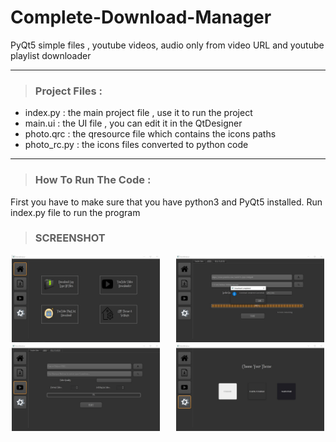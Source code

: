 # Complete-Download-Manager
PyQt5 simple files , youtube videos, audio only from video URL and youtube playlist downloader


--------------------------------------------------------------------------
> ### Project Files :
 - index.py : the main project file , use it to run the project
 - main.ui : the UI file , you can edit it in the QtDesigner
 - photo.qrc : the qresource file which contains the icons paths
 - photo_rc.py : the icons files converted to python code


-----------------------------------------------------------------
> ### How To Run The Code :
First you have to make sure that you have python3 and PyQt5 installed.
Run index.py file to run the program

> ### SCREENSHOT

<div align="center">
        <img width="47%" src="ScreenShot/Home.jpg" alt="Home screen" title="Home screen"</img>
        <img height="0" width="18px">
        <img width="47%" src="ScreenShot/Audio_Downloaded.jpg" alt="Audio screen" title="Audio screen"></img>
</div>
<div align="center">
        <img width="47%" src="ScreenShot/playlist.jpg" alt="Playlist screen" title="Playlist screen"</img>
        <img height="0" width="18px">
        <img width="47%" src="ScreenShot/Theme.jpg" alt="Theme screen" title="Theme screen"></img>
</div>
